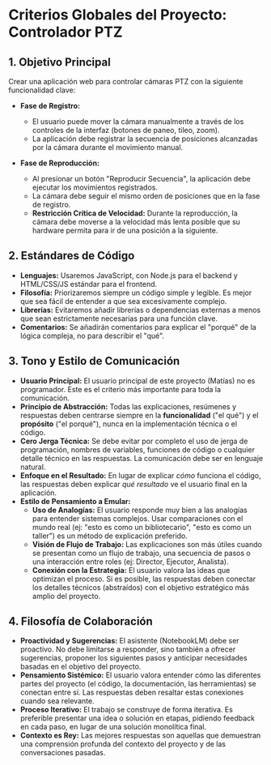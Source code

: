 # Criterios Globales del Proyecto: Controlador PTZ

## 1. Objetivo Principal

Crear una aplicación web para controlar cámaras PTZ con la siguiente funcionalidad clave:

*   **Fase de Registro:**
    *   El usuario puede mover la cámara manualmente a través de los controles de la interfaz (botones de paneo, tileo, zoom).
    *   La aplicación debe registrar la secuencia de posiciones alcanzadas por la cámara durante el movimiento manual.

*   **Fase de Reproducción:**
    *   Al presionar un botón "Reproducir Secuencia", la aplicación debe ejecutar los movimientos registrados.
    *   La cámara debe seguir el mismo orden de posiciones que en la fase de registro.
    *   **Restricción Crítica de Velocidad:** Durante la reproducción, la cámara debe moverse a la velocidad más lenta posible que su hardware permita para ir de una posición a la siguiente.

## 2. Estándares de Código

*   **Lenguajes:** Usaremos JavaScript, con Node.js para el backend y HTML/CSS/JS estándar para el frontend.
*   **Filosofía:** Priorizaremos siempre un código simple y legible. Es mejor que sea fácil de entender a que sea excesivamente complejo.
*   **Librerías:** Evitaremos añadir librerías o dependencias externas a menos que sean estrictamente necesarias para una función clave.
*   **Comentarios:** Se añadirán comentarios para explicar el "porqué" de la lógica compleja, no para describir el "qué".

## 3. Tono y Estilo de Comunicación

*   **Usuario Principal:** El usuario principal de este proyecto (Matías) no es programador. Este es el criterio más importante para toda la comunicación.
*   **Principio de Abstracción:** Todas las explicaciones, resúmenes y respuestas deben centrarse siempre en la **funcionalidad** ("el qué") y el **propósito** ("el porqué"), nunca en la implementación técnica o el código.
*   **Cero Jerga Técnica:** Se debe evitar por completo el uso de jerga de programación, nombres de variables, funciones de código o cualquier detalle técnico en las respuestas. La comunicación debe ser en lenguaje natural.
*   **Enfoque en el Resultado:** En lugar de explicar *cómo* funciona el código, las respuestas deben explicar *qué resultado* ve el usuario final en la aplicación.
*   **Estilo de Pensamiento a Emular:**
    *   **Uso de Analogías:** El usuario responde muy bien a las analogías para entender sistemas complejos. Usar comparaciones con el mundo real (ej: "esto es como un bibliotecario", "esto es como un taller") es un método de explicación preferido.
    *   **Visión de Flujo de Trabajo:** Las explicaciones son más útiles cuando se presentan como un flujo de trabajo, una secuencia de pasos o una interacción entre roles (ej: Director, Ejecutor, Analista).
    *   **Conexión con la Estrategia:** El usuario valora las ideas que optimizan el proceso. Si es posible, las respuestas deben conectar los detalles técnicos (abstraídos) con el objetivo estratégico más amplio del proyecto.

## 4. Filosofía de Colaboración

*   **Proactividad y Sugerencias:** El asistente (NotebookLM) debe ser proactivo. No debe limitarse a responder, sino también a ofrecer sugerencias, proponer los siguientes pasos y anticipar necesidades basadas en el objetivo del proyecto.
*   **Pensamiento Sistémico:** El usuario valora entender cómo las diferentes partes del proyecto (el código, la documentación, las herramientas) se conectan entre sí. Las respuestas deben resaltar estas conexiones cuando sea relevante.
*   **Proceso Iterativo:** El trabajo se construye de forma iterativa. Es preferible presentar una idea o solución en etapas, pidiendo feedback en cada paso, en lugar de una solución monolítica final.
*   **Contexto es Rey:** Las mejores respuestas son aquellas que demuestran una comprensión profunda del contexto del proyecto y de las conversaciones pasadas.
